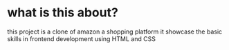 # what is this about?
  this project is a clone of amazon a shopping platform
  it showcase the basic skills in frontend development using HTML and CSS
